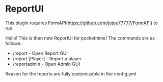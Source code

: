 # ReportUI
This plugin requires FormAPI(https://github.com/jojoe77777/FormAPI) to run.

Hello!
This is then new ReportUI for pocketmine!
The commands are as follows:
- /report - Open Report GUI
- /report [Player] - Report a player
- /reportadmin - Open Admin GUI

Reason for the reports are fully customizable in the config.yml

